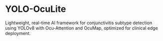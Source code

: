 # YOLO-OcuLite
Lightweight, real-time AI framework for conjunctivitis subtype detection using YOLOv8 with Ocu-Attention and OcuMap, optimized for clinical edge deployment.
